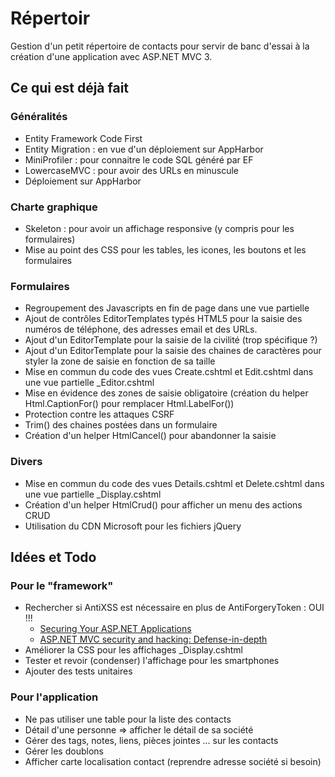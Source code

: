 # Répertoir

Gestion d'un petit répertoire de contacts pour servir de banc d'essai
à la création d'une application avec ASP.NET MVC 3.


## Ce qui est déjà fait

### Généralités

* Entity Framework Code First
* Entity Migration : en vue d'un déploiement sur AppHarbor
* MiniProfiler : pour connaitre le code SQL généré par EF
* LowercaseMVC : pour avoir des URLs en minuscule
* Déploiement sur AppHarbor

### Charte graphique

* Skeleton : pour avoir un affichage responsive (y compris pour les formulaires)
* Mise au point des CSS pour les tables, les icones, les boutons et les formulaires

### Formulaires

* Regroupement des Javascripts en fin de page dans une vue partielle
* Ajout de contrôles EditorTemplates typés HTML5 pour la saisie des numéros de
  téléphone, des adresses email et des URLs.
* Ajout d'un EditorTemplate pour la saisie de la civilité (trop spécifique ?)
* Ajout d'un EditorTemplate pour la saisie des chaines de caractères pour styler
  la zone de saisie en fonction de sa taille
* Mise en commun du code des vues Create.cshtml et Edit.cshtml dans une vue
  partielle _Editor.cshtml
* Mise en évidence des zones de saisie obligatoire (création du helper
  Html.CaptionFor() pour remplacer Html.LabelFor())
* Protection contre les attaques CSRF
* Trim() des chaines postées dans un formulaire
* Création d'un helper HtmlCancel() pour abandonner la saisie

### Divers

* Mise en commun du code des vues Details.cshtml et Delete.cshtml dans une vue
  partielle _Display.cshtml
* Création d'un helper HtmlCrud() pour afficher un menu des actions CRUD
* Utilisation du CDN Microsoft pour les fichiers jQuery


## Idées et Todo

### Pour le "framework"

* Rechercher si AntiXSS est nécessaire en plus de AntiForgeryToken : OUI !!!
  * [Securing Your ASP.NET Applications](http://msdn.microsoft.com/en-us/magazine/hh708755.aspx)
  * [ASP.NET MVC security and hacking: Defense-in-depth](https://sites.google.com/site/muazkh/asp-net-mvc-security-and-hacking-defense-in-depth)
* Améliorer la CSS pour les affichages _Display.cshtml
* Tester et revoir (condenser) l'affichage pour les smartphones
* Ajouter des tests unitaires

### Pour l'application

* Ne pas utiliser une table pour la liste des contacts
* Détail d'une personne => afficher le détail de sa société
* Gérer des tags, notes, liens, pièces jointes ... sur les contacts
* Gérer les doublons
* Afficher carte localisation contact (reprendre adresse société si besoin)

